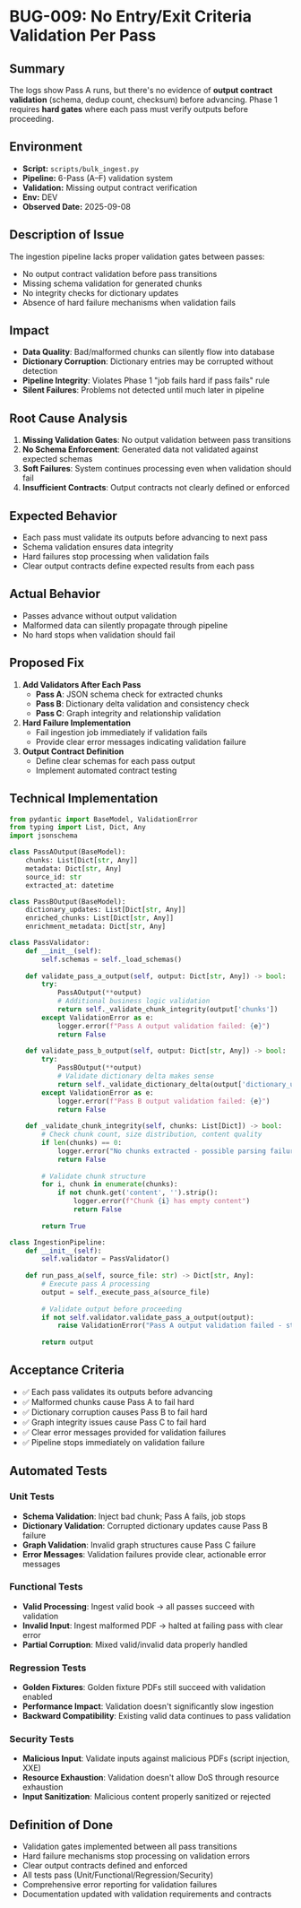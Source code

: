 # BUG-009: No Entry/Exit Criteria Validation Per Pass

## Summary
The logs show Pass A runs, but there's no evidence of **output contract validation** (schema, dedup count, checksum) before advancing. Phase 1 requires **hard gates** where each pass must verify outputs before proceeding.

## Environment
- **Script:** `scripts/bulk_ingest.py`
- **Pipeline:** 6-Pass (A–F) validation system
- **Validation:** Missing output contract verification
- **Env:** DEV
- **Observed Date:** 2025-09-08

## Description of Issue
The ingestion pipeline lacks proper validation gates between passes:
- No output contract validation before pass transitions
- Missing schema validation for generated chunks
- No integrity checks for dictionary updates
- Absence of hard failure mechanisms when validation fails

## Impact
- **Data Quality**: Bad/malformed chunks can silently flow into database
- **Dictionary Corruption**: Dictionary entries may be corrupted without detection
- **Pipeline Integrity**: Violates Phase 1 "job fails hard if pass fails" rule
- **Silent Failures**: Problems not detected until much later in pipeline

## Root Cause Analysis
1. **Missing Validation Gates**: No output validation between pass transitions
2. **No Schema Enforcement**: Generated data not validated against expected schemas
3. **Soft Failures**: System continues processing even when validation should fail
4. **Insufficient Contracts**: Output contracts not clearly defined or enforced

## Expected Behavior
- Each pass must validate its outputs before advancing to next pass
- Schema validation ensures data integrity
- Hard failures stop processing when validation fails
- Clear output contracts define expected results from each pass

## Actual Behavior
- Passes advance without output validation
- Malformed data can silently propagate through pipeline
- No hard stops when validation should fail

## Proposed Fix
1. **Add Validators After Each Pass**
   - **Pass A**: JSON schema check for extracted chunks
   - **Pass B**: Dictionary delta validation and consistency check
   - **Pass C**: Graph integrity and relationship validation
2. **Hard Failure Implementation**
   - Fail ingestion job immediately if validation fails
   - Provide clear error messages indicating validation failure
3. **Output Contract Definition**
   - Define clear schemas for each pass output
   - Implement automated contract testing

## Technical Implementation
```python
from pydantic import BaseModel, ValidationError
from typing import List, Dict, Any
import jsonschema

class PassAOutput(BaseModel):
    chunks: List[Dict[str, Any]]
    metadata: Dict[str, Any]
    source_id: str
    extracted_at: datetime

class PassBOutput(BaseModel):
    dictionary_updates: List[Dict[str, Any]]
    enriched_chunks: List[Dict[str, Any]]
    enrichment_metadata: Dict[str, Any]

class PassValidator:
    def __init__(self):
        self.schemas = self._load_schemas()
    
    def validate_pass_a_output(self, output: Dict[str, Any]) -> bool:
        try:
            PassAOutput(**output)
            # Additional business logic validation
            return self._validate_chunk_integrity(output['chunks'])
        except ValidationError as e:
            logger.error(f"Pass A output validation failed: {e}")
            return False
    
    def validate_pass_b_output(self, output: Dict[str, Any]) -> bool:
        try:
            PassBOutput(**output)
            # Validate dictionary delta makes sense
            return self._validate_dictionary_delta(output['dictionary_updates'])
        except ValidationError as e:
            logger.error(f"Pass B output validation failed: {e}")
            return False
    
    def _validate_chunk_integrity(self, chunks: List[Dict]) -> bool:
        # Check chunk count, size distribution, content quality
        if len(chunks) == 0:
            logger.error("No chunks extracted - possible parsing failure")
            return False
        
        # Validate chunk structure
        for i, chunk in enumerate(chunks):
            if not chunk.get('content', '').strip():
                logger.error(f"Chunk {i} has empty content")
                return False
                
        return True

class IngestionPipeline:
    def __init__(self):
        self.validator = PassValidator()
    
    def run_pass_a(self, source_file: str) -> Dict[str, Any]:
        # Execute pass A processing
        output = self._execute_pass_a(source_file)
        
        # Validate output before proceeding
        if not self.validator.validate_pass_a_output(output):
            raise ValidationError("Pass A output validation failed - stopping pipeline")
        
        return output
```

## Acceptance Criteria
- ✅ Each pass validates its outputs before advancing
- ✅ Malformed chunks cause Pass A to fail hard
- ✅ Dictionary corruption causes Pass B to fail hard
- ✅ Graph integrity issues cause Pass C to fail hard
- ✅ Clear error messages provided for validation failures
- ✅ Pipeline stops immediately on validation failure

## Automated Tests

### Unit Tests
- **Schema Validation**: Inject bad chunk; Pass A fails, job stops
- **Dictionary Validation**: Corrupted dictionary updates cause Pass B failure
- **Graph Validation**: Invalid graph structures cause Pass C failure
- **Error Messages**: Validation failures provide clear, actionable error messages

### Functional Tests
- **Valid Processing**: Ingest valid book → all passes succeed with validation
- **Invalid Input**: Ingest malformed PDF → halted at failing pass with clear error
- **Partial Corruption**: Mixed valid/invalid data properly handled

### Regression Tests
- **Golden Fixtures**: Golden fixture PDFs still succeed with validation enabled
- **Performance Impact**: Validation doesn't significantly slow ingestion
- **Backward Compatibility**: Existing valid data continues to pass validation

### Security Tests
- **Malicious Input**: Validate inputs against malicious PDFs (script injection, XXE)
- **Resource Exhaustion**: Validation doesn't allow DoS through resource exhaustion
- **Input Sanitization**: Malicious content properly sanitized or rejected

## Definition of Done
- Validation gates implemented between all pass transitions
- Hard failure mechanisms stop processing on validation errors
- Clear output contracts defined and enforced
- All tests pass (Unit/Functional/Regression/Security)
- Comprehensive error reporting for validation failures
- Documentation updated with validation requirements and contracts